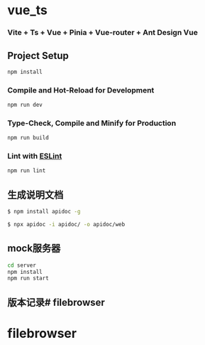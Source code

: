 # vue_ts

### Vite + Ts + Vue + Pinia + Vue-router + Ant Design Vue

## Project Setup

```sh
npm install
```

### Compile and Hot-Reload for Development

```sh
npm run dev
```

### Type-Check, Compile and Minify for Production

```sh
npm run build
```

### Lint with [ESLint](https://eslint.org/)

```sh
npm run lint
```
## 生成说明文档
```bash
$ npm install apidoc -g
```

```bash
$ npx apidoc -i apidoc/ -o apidoc/web
```

## mock服务器
```bash
cd server
npm install 
npm run start
```

## 版本记录# filebrowser
# filebrowser
